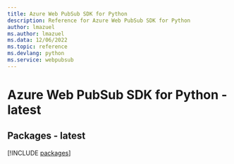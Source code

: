 ```yaml
---
title: Azure Web PubSub SDK for Python
description: Reference for Azure Web PubSub SDK for Python
author: lmazuel
ms.author: lmazuel
ms.data: 12/06/2022
ms.topic: reference
ms.devlang: python
ms.service: webpubsub
---
```

# Azure Web PubSub SDK for Python - latest
## Packages - latest
[!INCLUDE [packages](web-pubsub-index.md)]